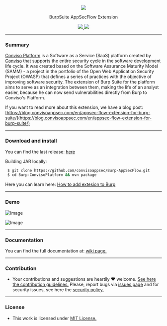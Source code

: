 <p align="center">
  <img src="https://raw.githubusercontent.com/convisolabs/Burp-ConvisoPlatform/master/assets/readme/logo-conviso.png">
  <p align="center">BurpSuite AppSecFlow Extension</p>
  <p align="center">
    <a href="/LICENSE.md">
      <img src="https://img.shields.io/badge/license-MIT-blue.svg">
    </a>
    <a href="https://github.com/convisolabs/Burp-ConvisoPlatform/releases">
      <img src="https://img.shields.io/badge/version-1.3.0-blue.svg">
    </a>
  </p>
</p>

---

### Summary

[Conviso Platform](https://blog.convisoappsec.com/en/appsec-flow-a-complete-devsecops-platform/) is a Software as a Service (SaaS) platform created by [Conviso](https://www.convisoappsec.com/) that supports the entire security cycle in the software development life cycle. It was created based on the Software Assurance Maturity Model (SAMM) - a project in the portfolio of the Open Web Application Security Project (OWASP) that defines a series of practices with the objective of improving software security. The extension of Burp Suite for the platform aims to serve as an integration between them, making the life of an analyst easier, because he can now send vulnerabilities directly from Burp to Conviso's Platform.


If you want to read more about this extension, we have a blog post: [https://blog.convisoappsec.com/en/appsec-flow-extension-for-burp-suite/](https://blog.convisoappsec.com/en/appsec-flow-extension-for-burp-suite/)

---

### Download and install

You can find the last release: [here](https://github.com/convisolabs/Burp-ConvisoPlatform/releases)

Building JAR locally:

```bash
 $ git clone https://github.com/convisoappsec/Burp-AppSecFlow.git 
 $ cd Burp-ConvisoPlatform && mvn package
```


Here you can learn here: [How to add extesion to Burp](https://github.com/convisolabs/Burp-ConvisoPlatform/wiki/Add-extension-to-Burp)

---

### Demo

![Image](https://raw.githubusercontent.com/convisolabs/Burp-ConvisoPlatform/master/assets/readme/as_new_issue.gif)

![Image](https://raw.githubusercontent.com/convisolabs/Burp-ConvisoPlatform/master/assets/readme/multi_requests_issue.gif)

---

### Documentation

You can find the full documentation at: [wiki page.](https://github.com/convisolabs/Burp-ConvisoPlatform/wiki)

---

### Contribution

- Your contributions and suggestions are heartily ♥ welcome. [See here the contribution guidelines.](/.github/CONTRIBUTING.md) Please, report bugs via [issues page](https://github.com/convisolabs/Burp-ConvisoPlatform/issues) and for security issues, see here the [security policy.](/SECURITY.md)

---

### License

- This work is licensed under [MIT License.](/LICENSE.md)
